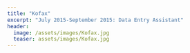 ```yaml
---
title: "Kofax"
excerpt: "July 2015-September 2015: Data Entry Assistant"
header:
  image: /assets/images/Kofax.jpg
  teaser: assets/images/Kofax.jpg
---
```

